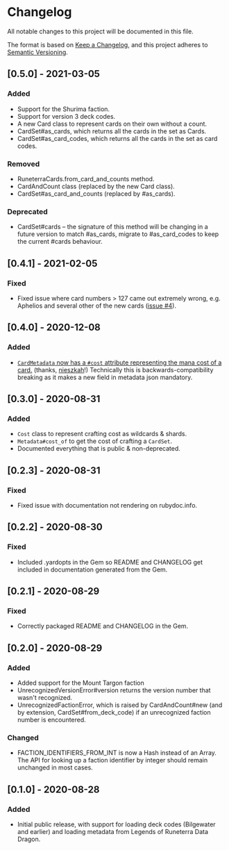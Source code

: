 # Changelog
All notable changes to this project will be documented in this file.

The format is based on [Keep a Changelog](https://keepachangelog.com/en/1.0.0/),
and this project adheres to [Semantic Versioning](https://semver.org/spec/v2.0.0.html).

## [0.5.0] - 2021-03-05
### Added
- Support for the Shurima faction.
- Support for version 3 deck codes.
- A new Card class to represent cards on their own without a count.
- CardSet#as_cards, which returns all the cards in the set as Cards.
- CardSet#as_card_codes, which returns all the cards in the set as card codes.

### Removed
- RuneterraCards.from_card_and_counts method.
- CardAndCount class (replaced by the new Card class).
- CardSet#as_card_and_counts (replaced by #as_cards).

### Deprecated
- CardSet#cards – the signature of this method will be changing in a future version to match #as_cards, migrate to #as_card_codes to keep the current #cards behaviour.

## [0.4.1] - 2021-02-05
### Fixed

- Fixed issue where card numbers > 127 came out extremely wrong, e.g. Aphelios and several other of the new cards ([issue #4](https://github.com/zofrex/runeterra_cards/issues/4)).

## [0.4.0] - 2020-12-08
### Added
- [`CardMetadata` now has a `#cost` attribute representing the mana cost of a card.](https://github.com/zofrex/runeterra_cards/pull/3) (thanks, [nieszkah](https://github.com/alpm)!) Technically this is backwards-compatibility breaking as it makes a new field in metadata json mandatory.

## [0.3.0] - 2020-08-31
### Added
- `Cost` class to represent crafting cost as wildcards & shards.
- `Metadata#cost_of` to get the cost of crafting a `CardSet`.
- Documented everything that is public & non-deprecated.

## [0.2.3] - 2020-08-31
### Fixed
- Fixed issue with documentation not rendering on rubydoc.info.

## [0.2.2] - 2020-08-30
### Fixed
- Included .yardopts in the Gem so README and CHANGELOG get included in documentation generated from the Gem.

## [0.2.1] - 2020-08-29
### Fixed
- Correctly packaged README and CHANGELOG in the Gem.

## [0.2.0] - 2020-08-29
### Added
- Added support for the Mount Targon faction
- UnrecognizedVersionError#version returns the version number that wasn't recognized.
- UnrecognizedFactionError, which is raised by CardAndCount#new (and by extension, CardSet#from_deck_code) if an unrecognized faction number is encountered.

### Changed
- FACTION_IDENTIFIERS_FROM_INT is now a Hash instead of an Array. The API for looking up a faction identifier by integer should remain unchanged in most cases.

## [0.1.0] - 2020-08-28
### Added
- Initial public release, with support for loading deck codes (Bilgewater and earlier) and loading metadata from Legends of Runeterra Data Dragon.
